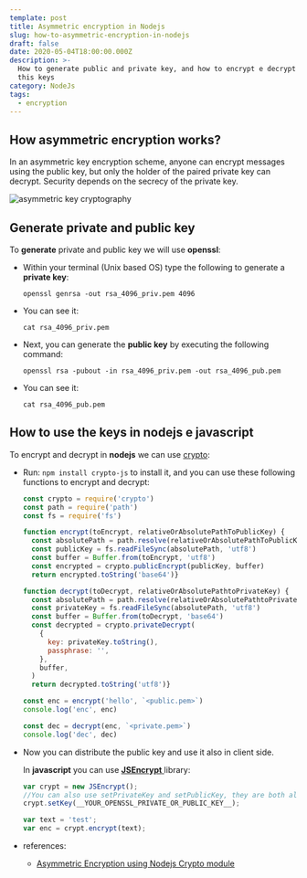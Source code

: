 ```yaml
---
template: post
title: Asymmetric encryption in Nodejs
slug: how-to-asymmetric-encryption-in-nodejs
draft: false
date: 2020-05-04T18:00:00.000Z
description: >-
  How to generate public and private key, and how to encrypt e decrypt using
  this keys
category: NodeJs
tags:
  - encryption
---
```

## How asymmetric encryption works?

In an asymmetric key encryption scheme, anyone can encrypt messages using the public key, but only the holder of the paired private key can decrypt. Security depends on the secrecy of the private key.

![asymmetric key cryptography](/media/asymmetric-encryption.png "asymmetric key cryptography")

## Generate private and public key

To **generate** private and public key we will use **openssl**:

* Within your terminal (Unix based OS) type the following to generate a **private key**:

  ```shell
  openssl genrsa -out rsa_4096_priv.pem 4096
  ```
* You can see it:

  ```shell
  cat rsa_4096_priv.pem
  ```
* Next, you can generate the **public key** by executing the following command:

  ```shell
  openssl rsa -pubout -in rsa_4096_priv.pem -out rsa_4096_pub.pem
  ```
* You can see it:

  ```shell
  cat rsa_4096_pub.pem
  ```

## How to use the keys in nodejs e javascript

To encrypt and decrypt in **nodejs** we can use [crypto](https://www.npmjs.com/package/crypto-js):

* Run: `npm install crypto-js` to install it, and you can use these following functions to encrypt and decrypt:

  ```javascript
  const crypto = require('crypto')
  const path = require('path')
  const fs = require('fs')

  function encrypt(toEncrypt, relativeOrAbsolutePathToPublicKey) {
    const absolutePath = path.resolve(relativeOrAbsolutePathToPublicKey)
    const publicKey = fs.readFileSync(absolutePath, 'utf8')
    const buffer = Buffer.from(toEncrypt, 'utf8')
    const encrypted = crypto.publicEncrypt(publicKey, buffer)
    return encrypted.toString('base64')}

  function decrypt(toDecrypt, relativeOrAbsolutePathtoPrivateKey) {
    const absolutePath = path.resolve(relativeOrAbsolutePathtoPrivateKey)
    const privateKey = fs.readFileSync(absolutePath, 'utf8')
    const buffer = Buffer.from(toDecrypt, 'base64')
    const decrypted = crypto.privateDecrypt(
      {
        key: privateKey.toString(),
        passphrase: '',
      },
      buffer,
    )
    return decrypted.toString('utf8')}

  const enc = encrypt('hello', `<public.pem>`)
  console.log('enc', enc)

  const dec = decrypt(enc, `<private.pem>`)
  console.log('dec', dec)
  ```
* Now you can distribute the public key and use it also in client side. 

  In **javascript** you can use [**JSEncrypt** ](https://www.npmjs.com/package/jsencrypt)library:

  ```javascript
  var crypt = new JSEncrypt();
  //You can also use setPrivateKey and setPublicKey, they are both alias to setKey
  crypt.setKey(__YOUR_OPENSSL_PRIVATE_OR_PUBLIC_KEY__); 

  var text = 'test';
  var enc = crypt.encrypt(text);
  ```
* references:

  * [Asymmetric Encryption using Nodejs Crypto module](https://stackoverflow.com/questions/54087514/asymmetric-encryption-using-nodejs-crypto-module)
